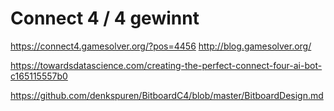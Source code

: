 # Connect 4 / 4 gewinnt

https://connect4.gamesolver.org/?pos=4456
http://blog.gamesolver.org/


https://towardsdatascience.com/creating-the-perfect-connect-four-ai-bot-c165115557b0

https://github.com/denkspuren/BitboardC4/blob/master/BitboardDesign.md
